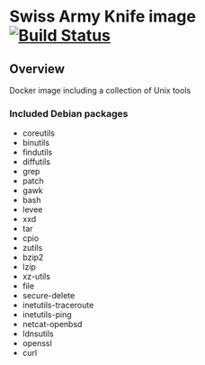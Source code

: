 # Swiss Army Knife image [![Build Status](https://travis-matrix-badges.herokuapp.com/repos/olbat/dockerfiles/branches/master/13)](https://travis-ci.org/olbat/dockerfiles)

## Overview
Docker image including a collection of Unix tools

### Included Debian packages
* coreutils
* binutils
* findutils
* diffutils
* grep
* patch
* gawk
* bash
* levee
* xxd
* tar
* cpio
* zutils
* bzip2
* lzip
* xz-utils
* file
* secure-delete
* inetutils-traceroute
* inetutils-ping
* netcat-openbsd
* ldnsutils
* openssl
* curl
